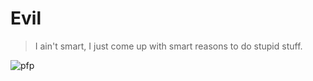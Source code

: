 # Evil

> I ain't smart, I just come up with smart reasons to do stupid stuff.

![pfp](../../assets/evil.webp)
